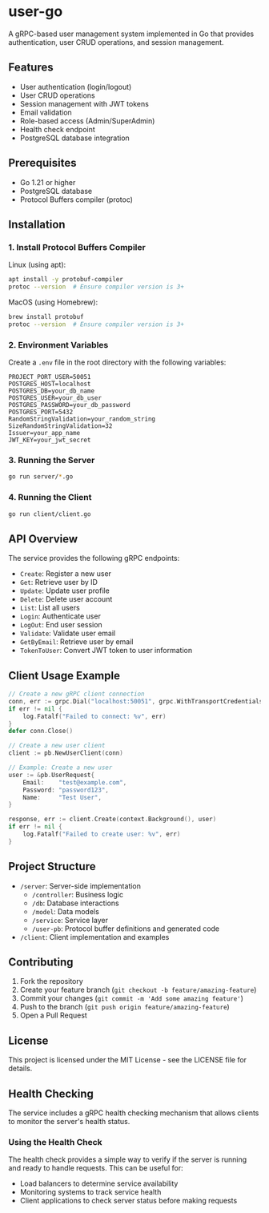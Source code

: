 # user-go

A gRPC-based user management system implemented in Go that provides authentication, user CRUD operations, and session management.

## Features

- User authentication (login/logout)
- User CRUD operations
- Session management with JWT tokens
- Email validation
- Role-based access (Admin/SuperAdmin)
- Health check endpoint
- PostgreSQL database integration

## Prerequisites

- Go 1.21 or higher
- PostgreSQL database
- Protocol Buffers compiler (protoc)

## Installation

### 1. Install Protocol Buffers Compiler

Linux (using apt):

```bash
apt install -y protobuf-compiler
protoc --version  # Ensure compiler version is 3+
```

MacOS (using Homebrew):

```bash
brew install protobuf
protoc --version  # Ensure compiler version is 3+
```

### 2. Environment Variables

Create a `.env` file in the root directory with the following variables:

```env
PROJECT_PORT_USER=50051
POSTGRES_HOST=localhost
POSTGRES_DB=your_db_name
POSTGRES_USER=your_db_user
POSTGRES_PASSWORD=your_db_password
POSTGRES_PORT=5432
RandomStringValidation=your_random_string
SizeRandomStringValidation=32
Issuer=your_app_name
JWT_KEY=your_jwt_secret
```

### 3. Running the Server

```bash
go run server/*.go
```

### 4. Running the Client

```bash
go run client/client.go
```

## API Overview

The service provides the following gRPC endpoints:

- `Create`: Register a new user
- `Get`: Retrieve user by ID
- `Update`: Update user profile
- `Delete`: Delete user account
- `List`: List all users
- `Login`: Authenticate user
- `LogOut`: End user session
- `Validate`: Validate user email
- `GetByEmail`: Retrieve user by email
- `TokenToUser`: Convert JWT token to user information

## Client Usage Example

```go
// Create a new gRPC client connection
conn, err := grpc.Dial("localhost:50051", grpc.WithTransportCredentials(insecure.NewCredentials()))
if err != nil {
    log.Fatalf("Failed to connect: %v", err)
}
defer conn.Close()

// Create a new user client
client := pb.NewUserClient(conn)

// Example: Create a new user
user := &pb.UserRequest{
    Email:    "test@example.com",
    Password: "password123",
    Name:     "Test User",
}

response, err := client.Create(context.Background(), user)
if err != nil {
    log.Fatalf("Failed to create user: %v", err)
}
```

## Project Structure

- `/server`: Server-side implementation
  - `/controller`: Business logic
  - `/db`: Database interactions
  - `/model`: Data models
  - `/service`: Service layer
  - `/user-pb`: Protocol buffer definitions and generated code
- `/client`: Client implementation and examples

## Contributing

1. Fork the repository
2. Create your feature branch (`git checkout -b feature/amazing-feature`)
3. Commit your changes (`git commit -m 'Add some amazing feature'`)
4. Push to the branch (`git push origin feature/amazing-feature`)
5. Open a Pull Request

## License

This project is licensed under the MIT License - see the LICENSE file for details.

## Health Checking

The service includes a gRPC health checking mechanism that allows clients to monitor the server's health status.

### Using the Health Check

The health check provides a simple way to verify if the server is running and ready to handle requests. This can be useful for:
- Load balancers to determine service availability
- Monitoring systems to track service health
- Client applications to check server status before making requests
